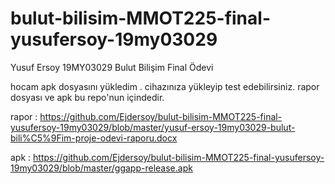 # bulut-bilisim-MMOT225-final-yusufersoy-19my03029
Yusuf Ersoy 19MY03029 Bulut Bilişim Final Ödevi


hocam apk dosyasını yükledim . cihazınıza yükleyip test edebilirsiniz. rapor dosyası ve apk bu repo'nun içindedir.

rapor : https://github.com/Ejdersoy/bulut-bilisim-MMOT225-final-yusufersoy-19my03029/blob/master/yusuf-ersoy-19my03029-bulut-bili%C5%9Fim-proje-odevi-raporu.docx

apk : https://github.com/Ejdersoy/bulut-bilisim-MMOT225-final-yusufersoy-19my03029/blob/master/ggapp-release.apk
